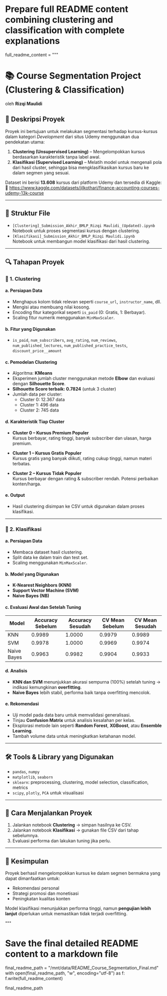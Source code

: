 # Prepare full README content combining clustering and classification with complete explanations
full_readme_content = """
# 📚 Course Segmentation Project (Clustering & Classification)
oleh **Rizqi Maulidi**

## 🧩 Deskripsi Proyek
Proyek ini bertujuan untuk melakukan segmentasi terhadap kursus-kursus dalam kategori *Development* dari situs Udemy menggunakan dua pendekatan utama:
1. **Clustering (Unsupervised Learning)** – Mengelompokkan kursus berdasarkan karakteristik tanpa label awal.
2. **Klasifikasi (Supervised Learning)** – Melatih model untuk mengenali pola dari hasil cluster, sehingga bisa mengklasifikasikan kursus baru ke dalam segmen yang sesuai.

Dataset ini berisi **13.608** kursus dari platform Udemy dan tersedia di Kaggle:
🔗 https://www.kaggle.com/datasets/jilkothari/finance-accounting-courses-udemy-13k-course

---

## 📂 Struktur File
- `[Clustering]_Submission_Akhir_BMLP_Rizqi Maulidi_(Updated).ipynb`  
  Notebook untuk proses segmentasi kursus dengan clustering.
- `[Klasifikasi]_Submission_Akhir_BMLP_Rizqi Maulidi.ipynb`  
  Notebook untuk membangun model klasifikasi dari hasil clustering.

---

## 🔍 Tahapan Proyek

### 🔹 1. Clustering

#### a. Persiapan Data
- Menghapus kolom tidak relevan seperti `course_url`, `instructor_name`, dll.
- Mengisi atau membuang nilai kosong.
- Encoding fitur kategorikal seperti `is_paid` (0: Gratis, 1: Berbayar).
- Scaling fitur numerik menggunakan `MinMaxScaler`.

#### b. Fitur yang Digunakan
- `is_paid`, `num_subscribers`, `avg_rating`, `num_reviews`, `num_published_lectures`, `num_published_practice_tests`, `discount_price__amount`

#### c. Pemodelan Clustering
- Algoritma: **KMeans**
- Eksperimen jumlah cluster menggunakan metode **Elbow** dan evaluasi dengan **Silhouette Score**.
- **Silhouette Score terbaik: 0.7824** (untuk 3 cluster)
- Jumlah data per cluster:
  - Cluster 0: 12.367 data
  - Cluster 1: 496 data
  - Cluster 2: 745 data

#### d. Karakteristik Tiap Cluster
- **Cluster 0 – Kursus Premium Populer**  
  Kursus berbayar, rating tinggi, banyak subscriber dan ulasan, harga premium.

- **Cluster 1 – Kursus Gratis Populer**  
  Kursus gratis yang banyak diikuti, rating cukup tinggi, namun materi terbatas.

- **Cluster 2 – Kursus Tidak Populer**  
  Kursus berbayar dengan rating & subscriber rendah. Potensi perbaikan konten/harga.

#### e. Output
- Hasil clustering disimpan ke CSV untuk digunakan dalam proses klasifikasi.

---

### 🔹 2. Klasifikasi

#### a. Persiapan Data
- Membaca dataset hasil clustering.
- Split data ke dalam train dan test set.
- Scaling menggunakan `MinMaxScaler`.

#### b. Model yang Digunakan
- **K-Nearest Neighbors (KNN)**
- **Support Vector Machine (SVM)**
- **Naive Bayes (NB)**

#### c. Evaluasi Awal dan Setelah Tuning

| Model                        | Accuracy Sebelum | Accuracy Sesudah | CV Mean Sebelum | CV Mean Sesudah |
|-----------------------------|------------------|------------------|------------------|------------------|
| KNN                         | 0.9989           | 1.0000           | 0.9979           | 0.9989           |
| SVM                         | 0.9978           | 1.0000           | 0.9969           | 0.9974           |
| Naive Bayes                 | 0.9963           | 0.9982           | 0.9904           | 0.9933           |

#### d. Analisis
- **KNN dan SVM** menunjukkan akurasi sempurna (100%) setelah tuning → indikasi kemungkinan **overfitting**.
- **Naive Bayes** lebih stabil, performa baik tanpa overfitting mencolok.

#### e. Rekomendasi
- Uji model pada data baru untuk memvalidasi generalisasi.
- Tinjau **Confusion Matrix** untuk analisis kesalahan per kelas.
- Eksplorasi metode lain seperti **Random Forest**, **XGBoost**, atau **Ensemble Learning**.
- Tambah volume data untuk meningkatkan ketahanan model.

---

## 🛠️ Tools & Library yang Digunakan
- `pandas`, `numpy`
- `matplotlib`, `seaborn`
- `sklearn`: preprocessing, clustering, model selection, classification, metrics
- `scipy`, `plotly`, `PCA` untuk visualisasi

---

## 🚀 Cara Menjalankan Proyek
1. Jalankan notebook **Clustering** → simpan hasilnya ke CSV.
2. Jalankan notebook **Klasifikasi** → gunakan file CSV dari tahap sebelumnya.
3. Evaluasi performa dan lakukan tuning jika perlu.

---

## 📌 Kesimpulan
Proyek berhasil mengelompokkan kursus ke dalam segmen bermakna yang dapat dimanfaatkan untuk:
- Rekomendasi personal
- Strategi promosi dan monetisasi
- Peningkatan kualitas konten

Model klasifikasi menunjukkan performa tinggi, namun **pengujian lebih lanjut** diperlukan untuk memastikan tidak terjadi overfitting.

"""

# Save the final detailed README content to a markdown file
final_readme_path = "/mnt/data/README_Course_Segmentation_Final.md"
with open(final_readme_path, "w", encoding="utf-8") as f:
    f.write(full_readme_content)

final_readme_path
